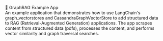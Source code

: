 🚀 GraphRAG Example App                                                      
An example application that demonstrates how to use LangChain's graph_vectorstores and CassandraGraphVectorStore to add structured data to RAG (Retrieval-Augmented Generation) applications. The app scrapes content from structured data (pdfs), processes the content, and performs vector similarity and graph traversal searches.

